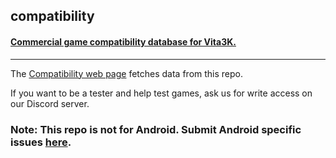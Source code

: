 ## compatibility
#### [Commercial game compatibility database for Vita3K.](https://github.com/Vita3K/compatibility/issues)

---
The [Compatibility web page](https://vita3k.org/compatibility.html) fetches data from this repo.

If you want to be a tester and help test games, ask us for write access on our Discord server.

### Note: This repo is not for Android. Submit Android specific issues [here](https://github.com/Vita3K/Vita3K-Android/issues).
